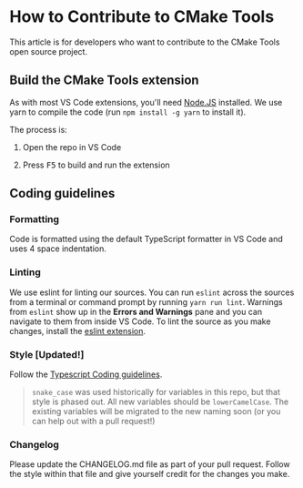 # How to Contribute to CMake Tools

This article is for developers who want to contribute to the CMake Tools open source project.

## Build the CMake Tools extension

As with most VS Code extensions, you'll need [Node.JS](https://nodejs.org/en/) installed. We use yarn to compile the code (run `npm install -g yarn` to install it).

The process is:

1. Open the repo in VS Code

2. Press <kbd>F5</kbd> to build and run the extension

## Coding guidelines

### Formatting

Code is formatted using the default TypeScript formatter in VS Code and uses 4 space indentation.

### Linting

We use eslint for linting our sources.
You can run `eslint` across the sources from a terminal or command prompt by running `yarn run lint`.
Warnings from `eslint` show up in the **Errors and Warnings** pane and you can navigate to them from inside VS Code.
To lint the source as you make changes, install the [eslint extension](https://marketplace.visualstudio.com/items?itemName=dbaeumer.vscode-eslint).

### Style [Updated!]

Follow the [Typescript Coding guidelines](https://github.com/Microsoft/TypeScript/wiki/Coding-guidelines).

> `snake_case` was used historically for variables in this repo, but that style is phased out. All new variables should be `lowerCamelCase`. The existing variables will be migrated to the new naming soon (or you can help out with a pull request!)

### Changelog

Please update the CHANGELOG.md file as part of your pull request. Follow the style within that file and give yourself credit for the changes you make.
